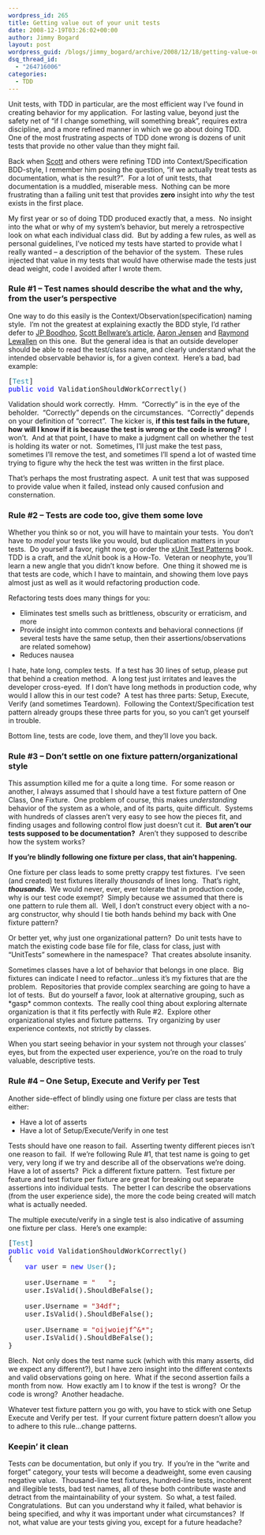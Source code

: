 ```yaml
---
wordpress_id: 265
title: Getting value out of your unit tests
date: 2008-12-19T03:26:02+00:00
author: Jimmy Bogard
layout: post
wordpress_guid: /blogs/jimmy_bogard/archive/2008/12/18/getting-value-out-of-your-unit-tests.aspx
dsq_thread_id:
  - "264716006"
categories:
  - TDD
---
```

Unit tests, with TDD in particular, are the most efficient way I’ve found in creating behavior for my application.&#160; For lasting value, beyond just the safety net of “if I change something, will something break”, requires extra discipline, and a more refined manner in which we go about doing TDD.&#160; One of the most frustrating aspects of TDD done wrong is dozens of unit tests that provide no other value than they might fail.

Back when [Scott](http://blog.scottbellware.com/) and others were refining TDD into Context/Specification BDD-style, I remember him posing the question, “if we actually treat tests as documentation, what is the result?”.&#160; For a lot of unit tests, that documentation is a muddled, miserable mess.&#160; Nothing can be more frustrating than a failing unit test that provides **zero** insight into _why_ the test exists in the first place.

My first year or so of doing TDD produced exactly that, a mess.&#160; No insight into the what or why of my system’s behavior, but merely a retrospective look on what each individual class did.&#160; But by adding a few rules, as well as personal guidelines, I’ve noticed my tests have started to provide what I really wanted – a description of the behavior of the system.&#160; These rules injected that value in my tests that would have otherwise made the tests just dead weight, code I avoided after I wrote them.

### Rule #1 – Test names should describe the what and the why, from the user’s perspective

One way to do this easily is the Context/Observation(specification) naming style.&#160; I’m not the greatest at explaining exactly the BDD style, I’d rather defer to [JP Boodhoo](http://www.jpboodhoo.com/Home.oo), [Scott Bellware’s article](http://www.code-magazine.com/Article.aspx?quickid=0805061), [Aaron Jensen](http://codebetter.com/blogs/aaron.jensen/default.aspx) and [Raymond Lewallen](http://codebetter.com/blogs/raymond.lewallen/default.aspx) on this one.&#160; But the general idea is that an outside developer should be able to read the test/class name, and clearly understand what the intended observable behavior is, for a given context.&#160; Here’s a bad, bad example:

<pre>[<span style="color: #2b91af">Test</span>]
<span style="color: blue">public void </span>ValidationShouldWorkCorrectly()</pre>

[](http://11011.net/software/vspaste)

Validation should work correctly.&#160; Hmm.&#160; “Correctly” is in the eye of the beholder.&#160; “Correctly” depends on the circumstances.&#160; “Correctly” depends on your definition of “correct”.&#160; The kicker is, **if this test fails in the future, how will I know if it is because the test is wrong or the code is wrong?**&#160; I won’t.&#160; And at that point, I have to make a judgment call on whether the test is holding its water or not.&#160; Sometimes, I’ll just make the test pass, sometimes I’ll remove the test, and sometimes I’ll spend a lot of wasted time trying to figure why the heck the test was written in the first place.

That’s perhaps the most frustrating aspect.&#160; A unit test that was supposed to provide value when it failed, instead only caused confusion and consternation.

### Rule #2 – Tests are code too, give them some love

Whether you think so or not, you will have to maintain your tests.&#160; You don’t have to _model_ your tests like you would, but duplication matters in your tests.&#160; Do yourself a favor, right now, go order the [xUnit Test Patterns](http://www.amazon.com/xUnit-Test-Patterns-Refactoring-Addison-Wesley/dp/0131495054) book.&#160; TDD is a craft, and the xUnit book is a How-To.&#160; Veteran or neophyte, you’ll learn a new angle that you didn’t know before.&#160; One thing it showed me is that tests are code, which I have to maintain, and showing them love pays almost just as well as it would refactoring production code.

Refactoring tests does many things for you:

  * Eliminates test smells such as brittleness, obscurity or erraticism, and more
  * Provide insight into common contexts and behavioral connections (if several tests have the same setup, then their assertions/observations are related somehow)
  * Reduces nausea

I hate, hate long, complex tests.&#160; If a test has 30 lines of setup, please put that behind a creation method.&#160; A long test just irritates and leaves the developer cross-eyed.&#160; If I don’t have long methods in production code, why would I allow this in our test code?&#160; A test has three parts: Setup, Execute, Verify (and sometimes Teardown).&#160; Following the Context/Specification test pattern already groups these three parts for you, so you can’t get yourself in trouble.

Bottom line, tests are code, love them, and they’ll love you back.

### Rule #3 – Don’t settle on one fixture pattern/organizational style

This assumption killed me for a quite a long time.&#160; For some reason or another, I always assumed that I should have a test fixture pattern of One Class, One Fixture.&#160; One problem of course, this makes _understanding_ behavior of the system as a whole, and of its parts, quite difficult.&#160; Systems with hundreds of classes aren’t very easy to see how the pieces fit, and finding usages and following control flow just doesn’t cut it.&#160; **But aren’t our tests supposed to be documentation?**&#160; Aren’t they supposed to describe how the system works?

**If you’re blindly following one fixture per class, that ain’t happening.**

One fixture per class leads to some pretty crappy test fixtures.&#160; I’ve seen (and created) test fixtures literally _thousands_ of lines long.&#160; That’s right, **_thousands_**.&#160; We would never, ever, ever tolerate that in production code, why is our test code exempt?&#160; Simply because we assumed that there is one pattern to rule them all.&#160; Well, I don’t construct every object with a no-arg constructor, why should I tie both hands behind my back with One fixture pattern?

Or better yet, why just one organizational pattern?&#160; Do unit tests have to match the existing code base file for file, class for class, just with “UnitTests” somewhere in the namespace?&#160; That creates absolute insanity.

Sometimes classes have a lot of behavior that belongs in one place.&#160; Big fixtures can indicate I need to refactor…unless it’s my fixtures that are the problem.&#160; Repositories that provide complex searching are going to have a lot of tests.&#160; But do yourself a favor, look at alternative grouping, such as \*gasp\* common contexts.&#160; The really cool thing about exploring alternate organization is that it fits perfectly with Rule #2.&#160; Explore other organizational styles and fixture patterns.&#160; Try organizing by user experience contexts, not strictly by classes.

When you start seeing behavior in your system not through your classes’ eyes, but from the expected user experience, you’re on the road to truly valuable, descriptive tests.

### Rule #4 – One Setup, Execute and Verify per Test

Another side-effect of blindly using one fixture per class are tests that either:

  * Have a lot of asserts
  * Have a lot of Setup/Execute/Verify in one test

Tests should have one reason to fail.&#160; Asserting twenty different pieces isn’t one reason to fail.&#160; If we’re following Rule #1, that test name is going to get very, very long if we try and describe all of the observations we’re doing.&#160; Have a lot of asserts?&#160; Pick a different fixture pattern.&#160; Test fixture per feature and test fixture per fixture are great for breaking out separate assertions into individual tests.&#160; The better I can describe the observations (from the user experience side), the more the code being created will match what is actually needed.

The multiple execute/verify in a single test is also indicative of assuming one fixture per class.&#160; Here’s one example:

<pre>[<span style="color: #2b91af">Test</span>]
<span style="color: blue">public void </span>ValidationShouldWorkCorrectly()
{
    <span style="color: blue">var </span>user = <span style="color: blue">new </span><span style="color: #2b91af">User</span>();

    user.Username = <span style="color: #a31515">"   "</span>;
    user.IsValid().ShouldBeFalse();

    user.Username = <span style="color: #a31515">"34df"</span>;
    user.IsValid().ShouldBeFalse();

    user.Username = <span style="color: #a31515">"oijwoiejf^&*"</span>;
    user.IsValid().ShouldBeFalse();
}</pre>

[](http://11011.net/software/vspaste)

Blech.&#160; Not only does the test name suck (which with this many asserts, did we expect any different?), but I have zero insight into the different contexts and valid observations going on here.&#160; What if the second assertion fails a month from now.&#160; How exactly am I to know if the test is wrong?&#160; Or the code is wrong?&#160; Another headache.

Whatever test fixture pattern you go with, you have to stick with one Setup Execute and Verify per test.&#160; If your current fixture pattern doesn’t allow you to adhere to this rule…change patterns.

### Keepin’ it clean

Tests _can_ be documentation, but only if you try.&#160; If you’re in the “write and forget” category, your tests will become a deadweight, some even causing negative value.&#160; Thousand-line test fixtures, hundred-line tests, incoherent and illegible tests, bad test names, all of these both contribute waste and detract from the maintainability of your system.&#160; So what, a test failed.&#160; Congratulations.&#160; But can you understand why it failed, what behavior is being specified, and why it was important under what circumstances?&#160; If not, what value are your tests giving you, except for a future headache?